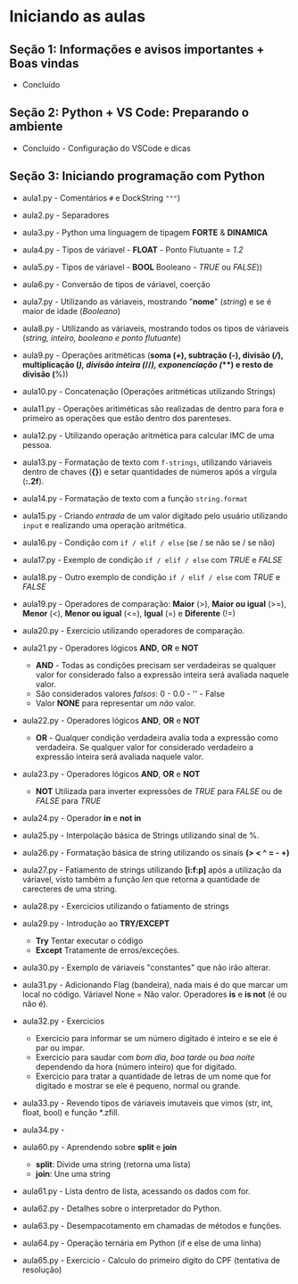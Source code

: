 # Iniciando as aulas

## Seção 1: Informações e avisos importantes + Boas vindas

- Concluído

## Seção 2: Python + VS Code: Preparando o ambiente

- Concluído - Configuração do VSCode e dicas

## Seção 3: Iniciando programação com Python    

- aula1.py - Comentários ```#``` e DockString ```"""```)
- aula2.py - Separadores
- aula3.py - Python uma linguagem de tipagem **FORTE** & **DINAMICA**
- aula4.py - Tipos de váriavel - **FLOAT** - Ponto Flutuante = *1.2*
- aula5.py - Tipos de váriavel - **BOOL** Booleano - *TRUE* ou *FALSE*))
- aula6.py - Conversão de tipos de váriavel, coerção
- aula7.py - Utilizando as váriaveis, mostrando "**nome**" (*string*) e se é maior de idade (*Booleano*)
- aula8.py - Utilizando as váriaveis, mostrando todos os tipos de váriaveis (*string, inteiro, booleano e ponto flutuante*)
- aula9.py - Operações aritméticas (**soma (*+*), subtração (*-*), divisão (*/*), multiplicação (*), divisão inteira (*//*), exponenciação *(****) e resto de divisão (**%))
- aula10.py - Concatenação (Operações aritméticas utilizando Strings)
- aula11.py - Operações aritiméticas são realizadas de dentro para fora e primeiro as operações que estão dentro dos parenteses.
- aula12.py - Utilizando operação aritmética para calcular IMC de uma pessoa.
- aula13.py - Formatação de texto com ```f-strings```, utilizando váriaveis dentro de chaves (**{}**) e setar quantidades de números após a vírgula (**:.2f**).
- aula14.py - Formatação de texto com a função ```string.format```
- aula15.py - Criando *entrada* de um valor digitado pelo usuário utilizando ```input``` e realizando uma operação aritmética.
- aula16.py - Condição com ```if / elif / else``` (se / se não se / se não)
- aula17.py - Exemplo de condição ```if / elif / else``` com *TRUE* e *FALSE*
- aula18.py - Outro exemplo de condição ```if / elif / else``` com *TRUE* e *FALSE*
- aula19.py - Operadores de comparação: **Maior** (>), **Maior ou igual** (>=), **Menor** (<), **Menor ou igual** (<=), **Igual** (=) e **Diferente** (!=)
- aula20.py - Exercicio utilizando operadores de comparação.
- aula21.py - Operadores lógicos **AND**, **OR** e **NOT**
    - **AND** - Todas as condições precisam ser verdadeiras se qualquer valor for considerado falso a expressão inteira será avaliada naquele valor.
    - São considerados valores *falsos*: 0 - 0.0 - '' - False
    - Valor **NONE** para representar um *não* valor.
- aula22.py - Operadores lógicos **AND**, **OR** e **NOT**
    - **OR** - Qualquer condição verdadeira avalia toda a expressão como verdadeira. Se qualquer valor for considerado verdadeiro a expressão inteira será avaliada naquele valor.
- aula23.py - Operadores lógicos **AND**, **OR** e **NOT**
    - **NOT** Utilizada para inverter expressões de *TRUE* para *FALSE* ou de *FALSE* para *TRUE*
- aula24.py - Operador **in** e **not in**
- aula25.py - Interpolação básica de Strings utilizando sinal de %.
- aula26.py - Formatação básica de string utilizando os sinais **(> < ^ = - +)**
- aula27.py - Fatiamento de strings utilizando **[i:f:p]** após a utilização da váriavel, visto também a função *len* que retorna a quantidade de carecteres de uma string.
- aula28.py - Exercicios utilizando o fatiamento de strings
- aula29.py - Introdução ao **TRY/EXCEPT**
    - **Try** Tentar executar o código
    - **Except** Tratamente de erros/exceções.
- aula30.py - Exemplo de váriaveis "constantes" que não irão alterar.
- aula31.py - Adicionando Flag (bandeira), nada mais é do que marcar um local no código. Váriavel None = Não valor. Operadores **is** e **is not** (é ou não é).
- aula32.py - Exercicios
    - Exercicio para informar se um número digitado é inteiro e se ele é par ou impar.
    - Exercicio para saudar com *bom dia*, *boa tarde* ou *boa noite* dependendo da hora (número inteiro) que for digitado.
    - Exercicio para tratar a quantidade de letras de um nome que for digitado e mostrar se ele é pequeno, normal ou grande.
- aula33.py - Revendo tipos de váriaveis imutaveis que vimos (str, int, float, bool) e função *.zfill.
- aula34.py - 

- aula60.py - Aprendendo sobre **split** e **join**
    - **split**: Divide uma string (retorna uma lista)
    - **join**: Une uma string
- aula61.py - Lista dentro de lista, acessando os dados com for.
- aula62.py - Detalhes sobre o interpretador do Python.
- aula63.py - Desempacotamento em chamadas de métodos e funções.
- aula64.py - Operação ternária em Python (if e else de uma linha)
- aula65.py - Exercicio - Calculo do primeiro digito do CPF (tentativa de resolução)
